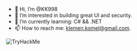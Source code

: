 - 👋 Hi, I’m @KK998
- 👀 I’m interested in building great UI and security.
- 🌱 I’m currently learning: C# && .NET
- 📫 How to reach me: klemen.komel@gmail.com.

<img src="https://tryhackme-badges.s3.amazonaws.com/kk998.png" alt="TryHackMe">
